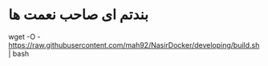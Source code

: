 # بندتم ای صاحب نعمت ها
wget -O - https://raw.githubusercontent.com/mah92/NasirDocker/developing/build.sh | bash

